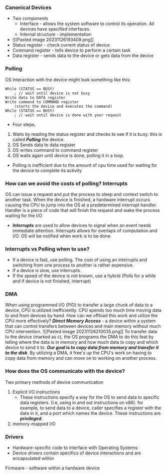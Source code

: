 
### Canonical Devices
- Two components
	- Interface - allows the system software to control its operation. All devices have specified interfaces.
	- Internal structure - implementation 
- ![[Pasted image 20231126193409.png]]
- Status register - check current status of device
- Command register - tells device to perform a certain task
- Data register - sends data to the device or gets data from the device 

### Polling
OS Interaction with the device might look something like this:
```
While (STATUS == BUSY)
	; // wait until device is not busy 
Write data to DATA register
Write command to COMMAND register 
	(starts the device and executes the command) 
While (STATUS == BUSY) 
	; // wait until device is done with your request
```
- Four steps. 
1. Waits by reading the status register and checks to see if it is busy. this is called ***Polling*** the device. 
2. OS Sends data to data register
3. OS writes command to command register
4. OS waits again until device is done, polling it in a loop.
- Polling is inefficient due to the amount of cpu time used for waiting for the device to complete its activity


### How can we avoid the costs of polling? Interrupts
OS can issue a request and put the process to sleep and context switch to another task. When the device is finished, a hardware interrupt occurs causing the CPU to jump into the OS at a predetermined interrupt handler. 
	Handler is a piece of code that will finish the request and wake the process waiting for the I/O
- ***Interrupts*** are used to allow devices to signal when an event needs immediate attention. Interrupts allows for overlaps of computation and I/O. OS will be notified when work is to be done. 

### Interrupts vs Polling when to use?
- If a device is fast, use polling. The cost of using an interrupts and switching from one process to another is rather expensive.
- If a device is slow, use interrupts. 
- If the speed of the device is not known, use a hybrid (Polls for a while and if device is not finished, interrupt)

### DMA 
When using programmed I/O (PIO) to transfer a large chunk of data to a device, CPU is utilized inefficiently. CPU spends too much time moving data to and from devices by hand. How can we offload this work and utilize the CPU more effectively?
***Direct Memory Access*** - a device within a system that can control transfers between devices and main memory without much CPU intervention. 
![[Pasted image 20231126210035.png]]
To transfer data to the device (marked as c), the OS programs the DMA to do this feat by telling where the data is in memory and how much data to copy and which device to send it to. 
***Our goal is to copy data from memory and transfer it to the disk***. By utilizing a DMA, it free's up the CPU's work on having to copy data from memory and can move on to working on another process. 


### How does the OS communicate with the device?
Two primary methods of device communication
1. Explicit I/O instructions 
	- These instructions specify a way for the OS to send data to specific data registers. (I.e, using in and out instructions on x86). for example, to send data to a device, caller specifies a register with the data in it, and a port which names the device. These instructions are ***privileged***.
2. memory-mapped I/O

### Drivers 
- Hardware-specific code to interface with Operating Systems
- Device drivers contain specifics of device interactions and are encapsulated within




Firmware - software within a hardware device 